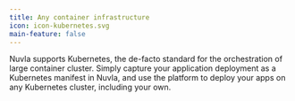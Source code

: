 ```yaml
---
title: Any container infrastructure
icon: icon-kubernetes.svg
main-feature: false
---
```


Nuvla supports Kubernetes, the de-facto standard for the orchestration of large container cluster. Simply capture your application deployment as a Kubernetes manifest in Nuvla, and use the platform to deploy your apps on any Kubernetes cluster, including your own.
